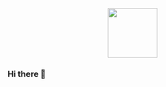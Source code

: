<div id="header" align="center">
  <img src="[https://lottiefiles.com/116410-hello](https://media.giphy.com/media/M9gbBd9nbDrOTu1Mqx/giphy.gif)" width="100"/>
</div>

### Hi there 👋

<!--
**Lensatom/Lensatom** is a ✨ _special_ ✨ repository because its `README.md` (this file) appears on your GitHub profile.

Here are some ideas to get you started:

- 🔭 I’m currently working on ...
- 🌱 I’m currently learning ...
- 👯 I’m looking to collaborate on ...
- 🤔 I’m looking for help with ...
- 💬 Ask me about ...
- 📫 How to reach me: ...
- 😄 Pronouns: ...
- ⚡ Fun fact: ...
-->
